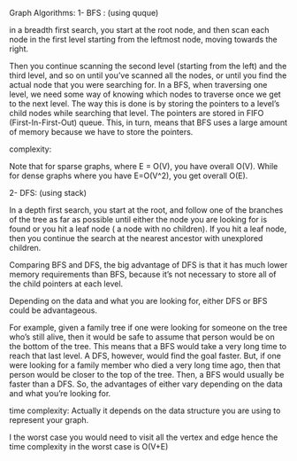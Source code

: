 
Graph Algorithms:
1- BFS :  (using quque)

in a breadth first search, you start at the root node, and then scan each node in the first level starting from the leftmost node, moving towards the right. 

Then you continue scanning the second level (starting from the left) and the third level, and so on until you’ve scanned all the nodes, or until you find the actual node that you were searching for. In a BFS, when traversing one level, we need some way of knowing which nodes to traverse once we get to the next level. The way this is done is by storing the pointers to a level’s child nodes while searching that level. The pointers are stored in FIFO (First-In-First-Out) queue. This, in turn, means that BFS uses a large amount of memory because we have to store the pointers.



complexity:

Note that for sparse graphs, where E = O(V), you have overall O(V). While for dense graphs where you have E=O(V^2), you get overall O(E).


2- DFS: (using stack)

In a depth first search, you start at the root, and follow one of the branches of the tree as far as possible until either the node you are looking for is found or you hit a leaf node ( a node with no children). If you hit a leaf node, then you continue the search at the nearest ancestor with unexplored children.


Comparing BFS and DFS, the big advantage of DFS is that it has much lower memory requirements than BFS, because it’s not necessary to store all of the child pointers at each level.

Depending on the data and what you are looking for, either DFS or BFS could be advantageous.

For example, given a family tree if one were looking for someone on the tree who’s still alive, then it would be safe to assume that person would be on the bottom of the tree. This means that a BFS would take a very long time to reach that last level. A DFS, however, would find the goal faster. But, if one were looking for a family member who died a very long time ago, then that person would be closer to the top of the tree. Then, a BFS would usually be faster than a DFS. So, the advantages of either vary depending on the data and what you’re looking for.


time complexity:
Actually it depends on the data structure you are using to represent your graph.

I the worst case you would need to visit all the vertex and edge hence the time complexity in the worst case is O(V+E)